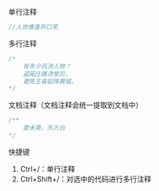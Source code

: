单行注释
```java
//人世难逢开口笑
```

多行注释
```java
/*
	有多少风流人物？
	盗跖庄屩流誉后，
	更陈王奋起挥黄钺。	
*/
```

文档注释（文档注释会统一提取到文档中）
```java
/**
	歌未竟，东方白
*/
```

快捷键
1. Ctrl+/：单行注释
2. Ctrl+Shift+/：对选中的代码进行多行注释
